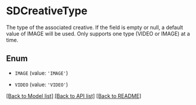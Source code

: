 # SDCreativeType

The type of the associated creative. If the field is empty or null, a default value of IMAGE will be used. Only supports one type (VIDEO or IMAGE) at a time.

## Enum

* `IMAGE` (value: `'IMAGE'`)

* `VIDEO` (value: `'VIDEO'`)

[[Back to Model list]](../README.md#documentation-for-models) [[Back to API list]](../README.md#documentation-for-api-endpoints) [[Back to README]](../README.md)


